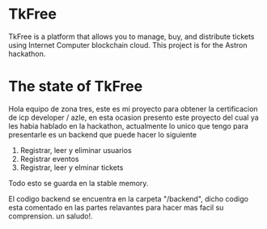# TkFree
TkFree is a platform that allows you to manage, buy, and distribute tickets using Internet Computer blockchain cloud. This project is for the Astron hackathon.

# The state of TkFree
Hola equipo de zona tres, este es mi proyecto para obtener la certificacion de icp developer / azle, en esta ocasion presento este proyecto del cual ya les habia hablado en la hackathon, actualmente lo unico que tengo para presentarle es un backend que puede hacer lo siguiente

1. Registrar, leer y eliminar usuarios
2. Registrar eventos
3. Registrar, leer y elminar tickets

Todo esto se guarda en la stable memory.

El codigo backend se encuentra en la carpeta "/backend", dicho codigo esta comentado en las partes relavantes para hacer mas facil su comprension. un saludo!.